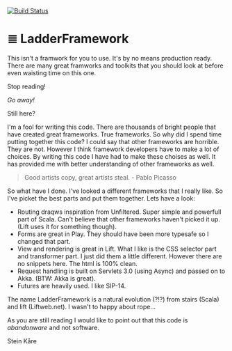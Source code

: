 [![Build Status](https://travis-ci.org/ladderframework/LadderFramework.png?branch=master)](https://travis-ci.org/ladderframework/LadderFramework)

&#8803; LadderFramework
=======================
This isn't a framwork for you to use. It's by no means production ready. There are many great framworks and toolkits that you should look at before even waisting time on this one. 

Stop reading! 

*Go away!*

Still here? 

I'm a fool for writing this code. There are thousands of bright people that have created great frameworks. True frameworks. So why did I spend time putting together this code? I could say that other frameworks are horrible. They are not. However I think framework developers have to make a lot of choices. By writing this code I have had to make these choises as well. It has provided me with better understanding of other frameworks as well.  

> Good artists copy, great artists steal. - Pablo Picasso

So what have I done. I've looked a different frameworks that I really like. So I've picket the best parts and put them together. Lets have a look:
* Routing draqws inspiration from Unfiltered. Super simple and powerfull part of Scala. Can't believe that other frameworks haven't picked it up. (Lift uses it for something though).
* Forms are great in Play. They should have been more typesafe so I changed that part.
* View and rendering is great in Lift. What I like is the CSS selector part and transformer part. I just did them a little different. However there are no snippets here. The html is 100% clean.
* Request handling is built on Servlets 3.0 (using Async) and passed on to Akka. (BTW: Akka is great).
* Futures are heavily used. I like SIP-14. 

The name LadderFramework is a natural evolution (?!?) from stairs (Scala) and lift (Liftweb.net). I wasn't to happy about rope...  

As you are still reading I would like to point out that this code is _abandonware_ and not software. 

Stein Kåre 
